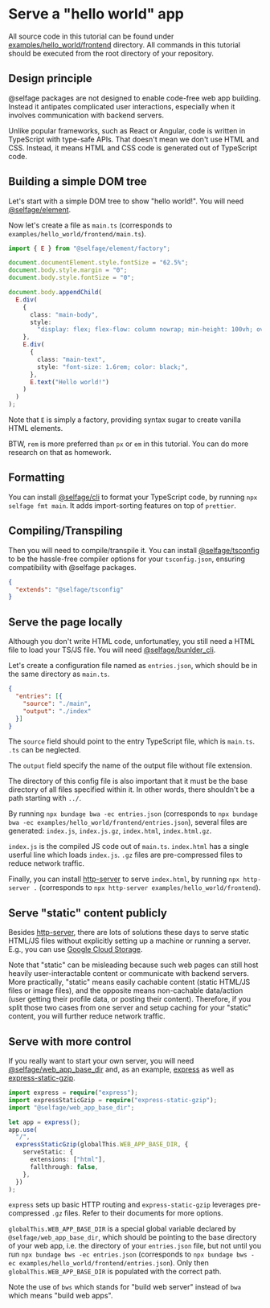 # Serve a "hello world" app

All source code in this tutorial can be found under [examples/hello_world/frontend](https://github.com/selfage/selfage.github.io/tree/examples/hello_world/frontend) directory. All commands in this tutorial should be executed from the root directory of your repository.

## Design principle

@selfage packages are not designed to enable code-free web app building. Instead it antipates complicated user interactions, especially when it involves communication with backend servers.

Unlike popular frameworks, such as React or Angular, code is written in TypeScript with type-safe APIs. That doesn't mean we don't use HTML and CSS. Instead, it means HTML and CSS code is generated out of TypeScript code.

## Building a simple DOM tree

Let's start with a simple DOM tree to show "hello world!". You will need [@selfage/element](https://www.npmjs.com/package/@selfage/element).

Now let's create a file as `main.ts` (corresponds to `examples/hello_world/frontend/main.ts`).

```TypeScript
import { E } from "@selfage/element/factory";

document.documentElement.style.fontSize = "62.5%";
document.body.style.margin = "0";
document.body.style.fontSize = "0";

document.body.appendChild(
  E.div(
    {
      class: "main-body",
      style:
        "display: flex; flex-flow: column nowrap; min-height: 100vh; overflow-y: auto;",
    },
    E.div(
      {
        class: "main-text",
        style: "font-size: 1.6rem; color: black;",
      },
      E.text("Hello world!")
    )
  )
);
```

Note that `E` is simply a factory, providing syntax sugar to create vanilla HTML elements.

BTW, `rem` is more preferred than `px` or `em` in this tutorial. You can do more research on that as homework.

## Formatting

You can install [@selfage/cli](https://www.npmjs.com/package/@selfage/cli) to format your TypeScript code, by running `npx selfage fmt main`. It adds import-sorting features on top of `prettier`.

## Compiling/Transpiling

Then you will need to compile/transpile it. You can install [@selfage/tsconfig](https://www.npmjs.com/package/@selfage/tsconfig) to be the hassle-free compiler options for your `tsconfig.json`, ensuring compatibility with @selfage packages.

```JSON
{
  "extends": "@selfage/tsconfig"
}
```

## Serve the page locally

Although you don't write HTML code, unfortunatley, you still need a HTML file to load your TS/JS file. You will need [@selfage/bunlder_cli](https://www.npmjs.com/package/@selfage/bundler_cli).

Let's create a configuration file named as `entries.json`, which should be in the same directory as `main.ts`.

```JSON
{
  "entries": [{
    "source": "./main",
    "output": "./index"
  }]
}
```

The `source` field should point to the entry TypeScript file, which is `main.ts`. `.ts` can be neglected.

The `output` field specify the name of the output file without file extension.

The directory of this config file is also important that it must be the base directory of all files specified within it. In other words, there shouldn't be a path starting with `../`.

By running `npx bundage bwa -ec entries.json` (corresponds to `npx bundage bwa -ec examples/hello_world/frontend/entries.json`), several files are generated: `index.js`, `index.js.gz`, `index.html`, `index.html.gz`.

`index.js` is the compiled JS code out of `main.ts`. `index.html` has a single userful line which loads `index.js`. `.gz` files are pre-compressed files to reduce network traffic.

Finally, you can install [http-server](https://www.npmjs.com/package/http-server) to serve `index.html`, by running `npx http-server .` (corresponds to `npx http-server examples/hello_world/frontend`).

## Serve "static" content publicly

Besides [http-server](https://www.npmjs.com/package/http-server), there are lots of solutions these days to serve static HTML/JS files without explicitly setting up a machine or running a server. E.g., you can use [Google Cloud Storage](https://cloud.google.com/storage/docs/hosting-static-website).

Note that "static" can be misleading because such web pages can still host heavily user-interactable content or communicate with backend servers. More practically, "static" means easily cachable content (static HTML/JS files or image files), and the opposite means non-cachable data/action (user getting their profile data, or posting their content). Therefore, if you split those two cases from one server and setup caching for your "static" content, you will further reduce network traffic.

## Serve with more control

If you really want to start your own server, you will need [@selfage/web_app_base_dir](https://www.npmjs.com/package/@selfage/web_app_base_dir) and, as an example, [express](https://www.npmjs.com/package/express) as well as [express-static-gzip](https://www.npmjs.com/package/express-static-gzip).

```TypeScript
import express = require("express");
import expressStaticGzip = require("express-static-gzip");
import "@selfage/web_app_base_dir";

let app = express();
app.use(
  "/",
  expressStaticGzip(globalThis.WEB_APP_BASE_DIR, {
    serveStatic: {
      extensions: ["html"],
      fallthrough: false,
    },
  })
);
```

`express` sets up basic HTTP routing and `express-static-gzip` leverages pre-compressed `.gz` files. Refer to their documents for more options.

`globalThis.WEB_APP_BASE_DIR` is a special global variable declared by `@selfage/web_app_base_dir`, which should be pointing to the base directory of your web app, i.e. the directory of your `entries.json` file, but not until you run `npx bundage bws -ec entries.json` (corresponds to `npx bundage bws -ec examples/hello_world/frontend/entries.json`). Only then `globalThis.WEB_APP_BASE_DIR` is populated with the correct path.

Note the use of `bws` which stands for "build web server" instead of `bwa` which means "build web apps".
